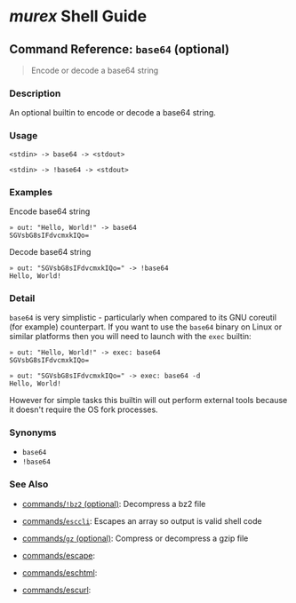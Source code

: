 # _murex_ Shell Guide

## Command Reference: `base64` (optional)

> Encode or decode a base64 string

### Description

An optional builtin to encode or decode a base64 string.

### Usage

    <stdin> -> base64 -> <stdout>
    
    <stdin> -> !base64 -> <stdout>

### Examples

Encode base64 string

    » out: "Hello, World!" -> base64
    SGVsbG8sIFdvcmxkIQo=
    
Decode base64 string

    » out: "SGVsbG8sIFdvcmxkIQo=" -> !base64
    Hello, World!

### Detail

`base64` is very simplistic - particularly when compared to its GNU coreutil
(for example) counterpart. If you want to use the `base64` binary on Linux
or similar platforms then you will need to launch with the `exec` builtin:

    » out: "Hello, World!" -> exec: base64
    SGVsbG8sIFdvcmxkIQo=
    
    » out: "SGVsbG8sIFdvcmxkIQo=" -> exec: base64 -d
    Hello, World!
    
However for simple tasks this builtin will out perform external tools because
it doesn't require the OS fork processes.

### Synonyms

* `base64`
* `!base64`


### See Also

* [commands/`!bz2` (optional)](../commands/bz2.md):
  Decompress a bz2 file
* [commands/`esccli`](../commands/esccli.md):
  Escapes an array so output is valid shell code
* [commands/`gz` (optional)](../commands/gz.md):
  Compress or decompress a gzip file
* [commands/escape](../commands/escape.md):
  
* [commands/eschtml](../commands/eschtml.md):
  
* [commands/escurl](../commands/escurl.md):
  